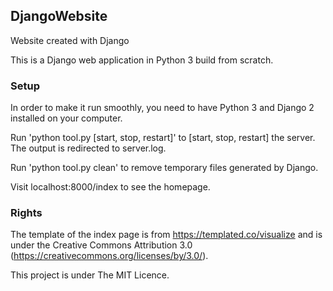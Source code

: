 ## DjangoWebsite

Website created with Django

This is a Django web application in Python 3 build from scratch.

### Setup

In order to make it run smoothly, you need to have Python 3 and Django 2 installed on your computer.

Run 'python tool.py [start, stop, restart]' to [start, stop, restart] the server. The output is redirected to server.log.

Run 'python tool.py clean' to remove temporary files generated by Django.

Visit localhost:8000/index to see the homepage.

### Rights
The template of the index page is from https://templated.co/visualize and is under the Creative Commons Attribution 3.0 (https://creativecommons.org/licenses/by/3.0/).

This project is under The MIT Licence.
